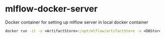 # mlflow-docker-server
Docker container for setting up mlflow server in local docker container


```cmd
docker run -it -v <ArtifactStore>:/opt/mlflow/artifactStore -v <DBStore>:/opt/mlflow/db -p 5000:5000 mlflow
```